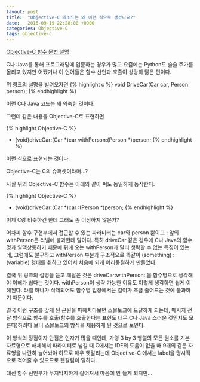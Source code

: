 ```yaml
---
layout: post
title:  "Objective-C 메소드는 왜 이런 식으로 생겼나요?"
date:   2016-09-19 22:28:00 +0900
categories: Objective-C
tags: objective-c
---
```

[Objective-C 함수 문법 설명][how-to-obj-c-method]  

C나 Java를 통해 프로그래밍에 입문하는 경우가 많고 요즘에는 Python도 슬슬 주가를 올리고 있지만 어쨌거나 이 언어들은 함수 선언과 호출이 상당히 닮은 편이다.  

위 링크의 설명을 빌려오자면
{% highlight c %}
  void DriveCar(Car car, Person person);
{% endhighlight %}

이런 C나 Java 코드는 꽤 익숙한 것이다.  

그런데 같은 내용을 Objective-C로 표현하면  

{% highlight Objective-C %}
- (void)driveCar:(Car *)car withPerson:(Person *)person;
{% endhighlight %}

이런 식으로 표현되는 것이다.

Objective-C는 C의 슈퍼셋이라며...?  

사실 위의 Objective-C 함수는 아래와 같이 써도 동일하게 동작한다.

{% highlight Objective-C %}
- (void)driveCar:(Car *)car :(Person *)person;
{% endhighlight %}

이제 C랑 비슷하긴 한데 그래도 좀 이상하지 않은가?  

어차피 함수 구현부에서 접근할 수 있는 파라미터는 car와 person 뿐이고 : 앞의 withPerson은  라벨에 불과한데 말이다. 특히 driveCar 같은 경우에 C나 Java의 함수명과 일맥상통하기 때문에 뒤에 오는 withPerson과 달리 생략할 수 없는 특징이 있는데, 그럼에도 불구하고 withPerson 부분과 구조적으로 똑같이 (something) : (variable) 형태를 취하고 있어서 처음에 되게 어리둥절하게 만들었다.

결국 위 링크의 설명을 듣고 깨달은 것은 driveCar:withPerson: 을 함수명으로 생각해야 이해가 쉽다는 것이다. withPerson이 생략 가능한 이유도 이렇게 생각하면 쉽게 이해된다. 라벨 하나가 삭제되어도 함수명 입장에서는 길이가 조금 줄어드는 것에 불과하기 때문이다.

결국 이런 구조를 갖게 된 근원을 파헤치다보면 스몰토크에 도달하게 되는데, 메시지 전달 방식으로 함수를 호출(함수를 호출한다는 표현도 너무 C나 Java 스러운 것인지도 모른다)하려다 보니 스몰토크의 방식을 채용하게 된 것으로 보인다.

이 방식의 장점이자 단점은 인자가 많을 때인데, 가령 3 by 3 행렬의 모든 원소를 기본 자료형으로 해체해서 파라미터로 넘길 때 C에서는 IDE의 도움이 없을 때 9개의 같은 자료형을 나란히 늘어놔야 하므로 매우 헷갈리는데 Objective-C 에서는 label을 명시적으로 적어줄 수 있으므로 헷갈림이 덜하다.

대신 함수 선언부가 무지막지하게 길어져서 마음에 안 들게 되지만...  

[how-to-obj-c-method]:http://roadfiresoftware.com/2014/06/how-to-read-and-write-method-declarations-in-objective-c/
